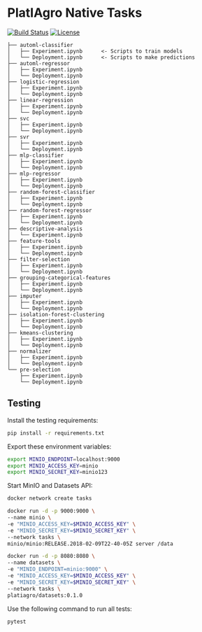 # PlatIAgro Native Tasks

[![Build Status](https://github.com/platiagro/tasks/workflows/Python%20application/badge.svg)](https://github.com/platiagro/tasks/actions?query=workflow%3A%22Python+application%22)
[![License](https://img.shields.io/badge/License-Apache%202.0-blue.svg)](https://opensource.org/licenses/Apache-2.0)


    ├── automl-classifier
    │   ├── Experiment.ipynb      <- Scripts to train models
    │   └── Deployment.ipynb      <- Scripts to make predictions
    ├── automl-regressor
    │   ├── Experiment.ipynb
    │   └── Deployment.ipynb
    ├── logistic-regression
    │   ├── Experiment.ipynb
    │   └── Deployment.ipynb
    ├── linear-regression
    │   ├── Experiment.ipynb
    │   └── Deployment.ipynb
    ├── svc
    │   ├── Experiment.ipynb
    │   └── Deployment.ipynb
    ├── svr
    │   ├── Experiment.ipynb
    │   └── Deployment.ipynb
    ├── mlp-classifier
    │   ├── Experiment.ipynb
    │   └── Deployment.ipynb
    ├── mlp-regressor
    │   ├── Experiment.ipynb
    │   └── Deployment.ipynb
    ├── random-forest-classifier
    │   ├── Experiment.ipynb
    │   └── Deployment.ipynb
    ├── random-forest-regressor
    │   ├── Experiment.ipynb
    │   └── Deployment.ipynb
    ├── descriptive-analysis
    │   └── Experiment.ipynb
    ├── feature-tools
    │   ├── Experiment.ipynb
    │   └── Deployment.ipynb
    ├── filter-selection
    │   ├── Experiment.ipynb
    │   └── Deployment.ipynb
    ├── grouping-categorical-features
    │   ├── Experiment.ipynb
    │   └── Deployment.ipynb
    ├── imputer
    │   ├── Experiment.ipynb
    │   └── Deployment.ipynb
    ├── isolation-forest-clustering
    │   ├── Experiment.ipynb
    │   └── Deployment.ipynb
    ├── kmeans-clustering
    │   ├── Experiment.ipynb
    │   └── Deployment.ipynb
    ├── normalizer
    │   ├── Experiment.ipynb
    │   └── Deployment.ipynb
    └── pre-selection
        ├── Experiment.ipynb
        └── Deployment.ipynb

## Testing

Install the testing requirements:

```bash
pip install -r requirements.txt
```

Export these environment variables:

```bash
export MINIO_ENDPOINT=localhost:9000
export MINIO_ACCESS_KEY=minio
export MINIO_SECRET_KEY=minio123
```

Start MinIO and Datasets API:

```bash
docker network create tasks
```

```bash
docker run -d -p 9000:9000 \
--name minio \
-e "MINIO_ACCESS_KEY=$MINIO_ACCESS_KEY" \
-e "MINIO_SECRET_KEY=$MINIO_SECRET_KEY" \
--network tasks \
minio/minio:RELEASE.2018-02-09T22-40-05Z server /data
```

```bash
docker run -d -p 8080:8080 \
--name datasets \
-e "MINIO_ENDPOINT=minio:9000" \
-e "MINIO_ACCESS_KEY=$MINIO_ACCESS_KEY" \
-e "MINIO_SECRET_KEY=$MINIO_SECRET_KEY" \
--network tasks \
platiagro/datasets:0.1.0
```

Use the following command to run all tests:

```bash
pytest
```
